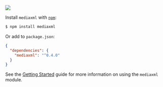 ![](https://raw.githubusercontent.com/little-core-labs/mediaxml/master/assets/logo-whitebackgroud.png)

Install `mediaxml` with [`npm`](https://www.npmjs.com):

```sh
$ npm install mediaxml
```

Or add to `package.json`:

```json
{
  "dependencies": {
    "mediaxml": "^0.4.0"
  }
}
```

See the [Getting Started](#getting-started) guide for more information
on using the `mediaxml` module.
